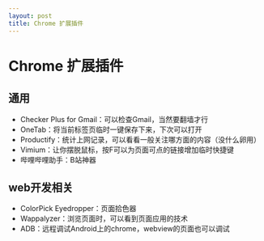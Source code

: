 ```yaml
---
layout: post
title: Chrome 扩展插件
---
```


# Chrome 扩展插件

## 通用

+ Checker Plus for Gmail：可以检查Gmail，当然要翻墙才行
+ OneTab：将当前标签页临时一键保存下来，下次可以打开
+ Productify：统计上网记录，可以看看一般关注哪方面的内容（没什么卵用）
+ Vimium：让你摆脱鼠标，按F可以为页面可点的链接增加临时快捷键
+ 哔哩哔哩助手：B站神器

## web开发相关

+ ColorPick Eyedropper：页面拾色器
+ Wappalyzer：浏览页面时，可以看到页面应用的技术
+ ADB：远程调试Android上的chrome，webview的页面也可以调试